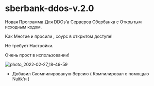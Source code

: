 # sberbank-ddos-v.2.0
Новая Программа Для DDOs'а Серверов Сбербанка с Открытым исходным кодом. 

Как Многие и просили , соурс в открытом доступе! 

Не требует Настройки. 

Очень прост в использовании! 

![photo_2022-02-27_18-49-59](https://user-images.githubusercontent.com/98909121/155891633-afa4d9dd-9f09-43c8-b4a4-81b6f1f36754.jpg)

- Добавил Скомпилированую Версию ( Компилировал с помощью Nuitk'и ) 
